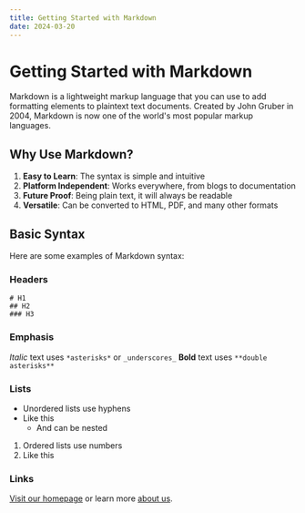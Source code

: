```yaml
---
title: Getting Started with Markdown
date: 2024-03-20
---
```


# Getting Started with Markdown

Markdown is a lightweight markup language that you can use to add formatting elements to plaintext text documents. Created by John Gruber in 2004, Markdown is now one of the world's most popular markup languages.

## Why Use Markdown?

1. **Easy to Learn**: The syntax is simple and intuitive
2. **Platform Independent**: Works everywhere, from blogs to documentation
3. **Future Proof**: Being plain text, it will always be readable
4. **Versatile**: Can be converted to HTML, PDF, and many other formats

## Basic Syntax

Here are some examples of Markdown syntax:

### Headers

```
# H1
## H2
### H3
```

### Emphasis

*Italic* text uses `*asterisks*` or `_underscores_`
**Bold** text uses `**double asterisks**`

### Lists

- Unordered lists use hyphens
- Like this
  - And can be nested
  
1. Ordered lists use numbers
2. Like this

### Links

[Visit our homepage](/) or learn more [about us](/pages/about.html). 